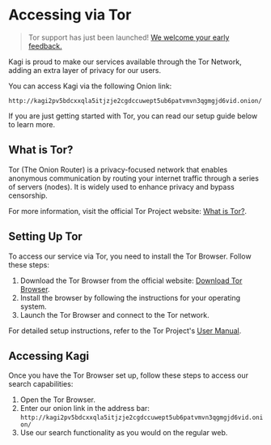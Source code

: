 # Accessing via Tor

> Tor support has just been launched!
> [We welcome your early feedback.](https://help.kagi.com/kagi/support-and-community/)

Kagi is proud to make our services available through the Tor Network, adding an extra layer of privacy for our users.

You can access Kagi via the following Onion link:

```
http://kagi2pv5bdcxxqla5itjzje2cgdccuwept5ub6patvmvn3qgmgjd6vid.onion/ 
```

If you are just getting started with Tor, you can read our setup guide below to learn more.

## What is Tor?

Tor (The Onion Router) is a privacy-focused network that enables anonymous communication by routing your internet traffic through a series of servers (nodes).
It is widely used to enhance privacy and bypass censorship.

For more information, visit the official Tor Project website: [What is Tor?](https://www.torproject.org/about/overview).

## Setting Up Tor

To access our service via Tor, you need to install the Tor Browser. Follow these steps:

1. Download the Tor Browser from the official website: [Download Tor Browser](https://www.torproject.org/download/).
2. Install the browser by following the instructions for your operating system.
3. Launch the Tor Browser and connect to the Tor network.

For detailed setup instructions, refer to the Tor Project's [User Manual](https://tb-manual.torproject.org/).

## Accessing Kagi

Once you have the Tor Browser set up, follow these steps to access our search capabilities:

1. Open the Tor Browser.
2. Enter our onion link in the address bar: `http://kagi2pv5bdcxxqla5itjzje2cgdccuwept5ub6patvmvn3qgmgjd6vid.onion/` 
3. Use our search functionality as you would on the regular web.
